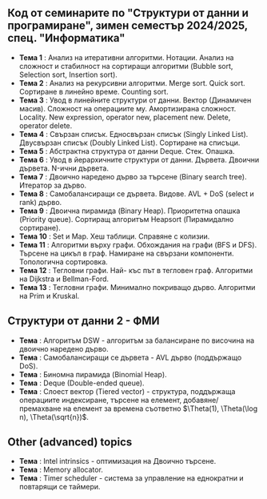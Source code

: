## Код от семинарите по "Структури от данни и програмиране", зимен семестър 2024/2025, спец. "Информатика" ##

- **Тема 1** : Анализ на итеративни алгоритми. Нотации. Анализ на сложност и стабилност на сортиращи алгоритми (Bubble sort, Selection sort, Insertion sort).  
- **Тема 2** : Анализ на рекурсивни алгоритми. Merge sort. Quick sort. Сортиране в линейно време. Counting sort.
- **Тема 3** : Увод в линейните структури от данни. Вектор (Динамичен масив). Сложност на операциите му. Амортизирана сложност. Locality. New expression, operator new, placement new. Delete, operator delete.  
- **Тема 4** : Свързан списък. Едносвързан списък (Singly Linked List). Двусвързан списък (Doubly Linked List). Сортиране на списъци.  
- **Тема 5** : Абстрактна структура от данни Deque. Стек. Опашка.  
- **Тема 6** : Увод в йерархичните структури от данни. Дървета. Двоични дървета. N-ични дървета.  
- **Тема 7** : Двоично наредено дърво за търсене (Binary search tree). Итератор за дърво.  
- **Тема 8** : Самобалансиращи се дървета. Видове. AVL + DoS (select и rank) дърво.  
- **Тема 9** : Двоична пирамида (Binary Heap). Приоритетна опашка (Priority queue). Сортиращ алгоритъм Heapsort (Пирамидално сортиране).  
- **Тема 10** : Set и Map. Хеш таблици. Справяне с колизии.  
- **Тема 11** : Алгоритми върху графи. Обхождания на графи (BFS и DFS). Търсене на цикъл в граф. Намиране на свързани компоненти. Топологична сортировка.  
- **Тема 12** : Тегловни графи. Най- къс път в тегловен граф. Алгоритми на Dijkstra и Bellman-Ford.  
- **Тема 13** : Тегловни графи. Минимално покриващо дърво. Алгоритми на Prim и Kruskal.  

## Структури от данни 2 - ФМИ
- **Тема** : Алгоритъм DSW - алгоритъм за балансиране по височина на двоично наредено дърво.  
- **Тема** : Самобалансиращи се дървета - AVL дърво (поддържащо DoS).  
- **Тема** : Биномна пирамида (Binomial Heap).  
- **Тема** :  Deque (Double-ended queue).  
- **Тема** :  Слоест вектор (Tiered vector) - структура, поддържаща операциите индексиране, търсене на елемент, добавяне/премахване на елемент за времена съответно $\Theta(1), \Theta(\log n), \Theta(\sqrt{n})$.

## Other (advanced) topics
- **Тема** : Intel intrinsics - оптимизация на Двоично търсене.
- **Тема** : Memory allocator.  
- **Тема** : Timer scheduler - система за управление на еднократни и повтарящи се таймери.  
